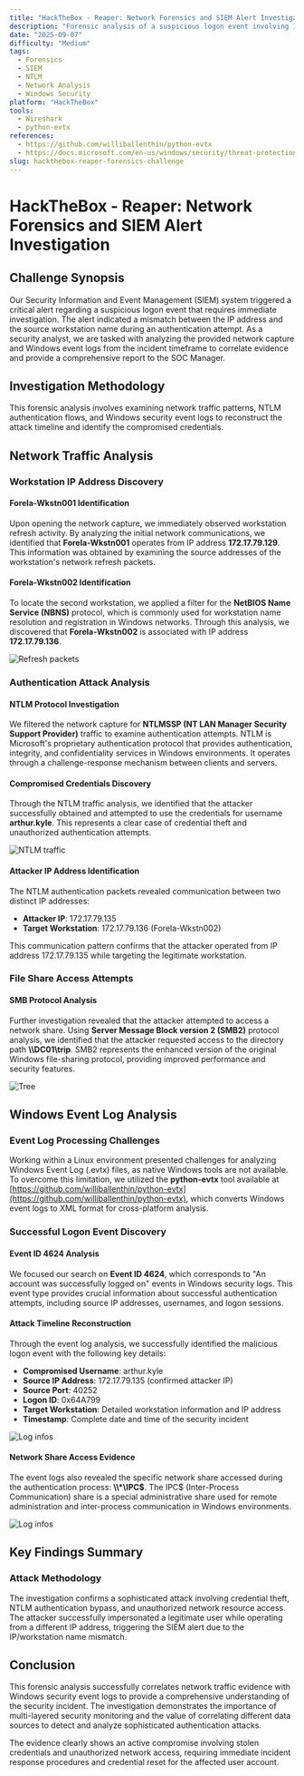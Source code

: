 ```yaml
---
title: "HackTheBox - Reaper: Network Forensics and SIEM Alert Investigation"
description: "Forensic analysis of a suspicious logon event involving IP/workstation mismatch, NTLM authentication attack, and credential theft using network capture and Windows event logs."
date: "2025‑09‑07"
difficulty: "Medium"
tags:
  - Forensics
  - SIEM
  - NTLM
  - Network Analysis
  - Windows Security
platform: "HackTheBox"
tools:
  - Wireshark
  - python-evtx
references:
  - https://github.com/williballenthin/python-evtx
  - https://docs.microsoft.com/en-us/windows/security/threat-protection/auditing/event-4624
slug: hackthebox-reaper-forensics-challenge
---
```


# HackTheBox - Reaper: Network Forensics and SIEM Alert Investigation

## Challenge Synopsis

Our Security Information and Event Management (SIEM) system triggered a critical alert regarding a suspicious logon event that requires immediate investigation. The alert indicated a mismatch between the IP address and the source workstation name during an authentication attempt. As a security analyst, we are tasked with analyzing the provided network capture and Windows event logs from the incident timeframe to correlate evidence and provide a comprehensive report to the SOC Manager.

## Investigation Methodology

This forensic analysis involves examining network traffic patterns, NTLM authentication flows, and Windows security event logs to reconstruct the attack timeline and identify the compromised credentials.

## Network Traffic Analysis

### Workstation IP Address Discovery

#### Forela-Wkstn001 Identification
Upon opening the network capture, we immediately observed workstation refresh activity. By analyzing the initial network communications, we identified that **Forela-Wkstn001** operates from IP address **172.17.79.129**. This information was obtained by examining the source addresses of the workstation's network refresh packets.


#### Forela-Wkstn002 Identification
To locate the second workstation, we applied a filter for the **NetBIOS Name Service (NBNS)** protocol, which is commonly used for workstation name resolution and registration in Windows networks. Through this analysis, we discovered that **Forela-Wkstn002** is associated with IP address **172.17.79.136**.

![Refresh packets](Capture/Reaper/R1.PNG)

### Authentication Attack Analysis

#### NTLM Protocol Investigation
We filtered the network capture for **NTLMSSP (NT LAN Manager Security Support Provider)** traffic to examine authentication attempts. NTLM is Microsoft's proprietary authentication protocol that provides authentication, integrity, and confidentiality services in Windows environments. It operates through a challenge-response mechanism between clients and servers.

#### Compromised Credentials Discovery
Through the NTLM traffic analysis, we identified that the attacker successfully obtained and attempted to use the credentials for username **arthur.kyle**. This represents a clear case of credential theft and unauthorized authentication attempts.

![NTLM traffic](Capture/Reaper/R2.PNG)

#### Attacker IP Address Identification
The NTLM authentication packets revealed communication between two distinct IP addresses:
- **Attacker IP**: 172.17.79.135
- **Target Workstation**: 172.17.79.136 (Forela-Wkstn002)

This communication pattern confirms that the attacker operated from IP address 172.17.79.135 while targeting the legitimate workstation.

### File Share Access Attempts

#### SMB Protocol Analysis
Further investigation revealed that the attacker attempted to access a network share. Using **Server Message Block version 2 (SMB2)** protocol analysis, we identified that the attacker requested access to the directory path **\\\\DC01\\trip**. SMB2 represents the enhanced version of the original Windows file-sharing protocol, providing improved performance and security features.

![Tree](Capture/Reaper/R3.PNG)

## Windows Event Log Analysis

### Event Log Processing Challenges
Working within a Linux environment presented challenges for analyzing Windows Event Log (.evtx) files, as native Windows tools are not available. To overcome this limitation, we utilized the **python-evtx** tool available at [https://github.com/williballenthin/python-evtx](https://github.com/williballenthin/python-evtx), which converts Windows event logs to XML format for cross-platform analysis.

### Successful Logon Event Discovery

#### Event ID 4624 Analysis
We focused our search on **Event ID 4624**, which corresponds to "An account was successfully logged on" events in Windows security logs. This event type provides crucial information about successful authentication attempts, including source IP addresses, usernames, and logon sessions.

#### Attack Timeline Reconstruction
Through the event log analysis, we successfully identified the malicious logon event with the following key details:

- **Compromised Username**: arthur.kyle
- **Source IP Address**: 172.17.79.135 (confirmed attacker IP)
- **Source Port**: 40252
- **Logon ID**: 0x64A799
- **Target Workstation**: Detailed workstation information and IP address
- **Timestamp**: Complete date and time of the security incident

![Log infos](Capture/Reaper/R4.PNG)

#### Network Share Access Evidence
The event logs also revealed the specific network share accessed during the authentication process: **\\\\\*\\IPC\$**. The IPC$ (Inter-Process Communication) share is a special administrative share used for remote administration and inter-process communication in Windows environments.

![Log infos](Capture/Reaper/R5.PNG)

## Key Findings Summary

### Attack Methodology
The investigation confirms a sophisticated attack involving credential theft, NTLM authentication bypass, and unauthorized network resource access. The attacker successfully impersonated a legitimate user while operating from a different IP address, triggering the SIEM alert due to the IP/workstation name mismatch.

## Conclusion

This forensic analysis successfully correlates network traffic evidence with Windows security event logs to provide a comprehensive understanding of the security incident. The investigation demonstrates the importance of multi-layered security monitoring and the value of correlating different data sources to detect and analyze sophisticated authentication attacks.

The evidence clearly shows an active compromise involving stolen credentials and unauthorized network access, requiring immediate incident response procedures and credential reset for the affected user account.